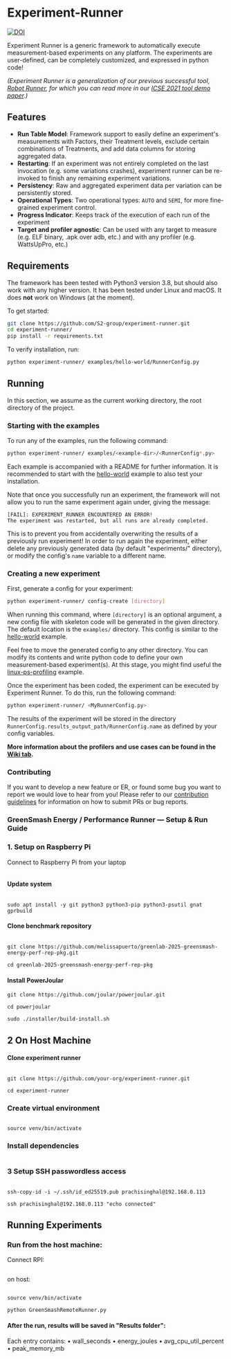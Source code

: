 # Experiment-Runner

[![DOI](https://zenodo.org/badge/505379793.svg)](https://doi.org/10.5281/zenodo.15430328)

Experiment Runner is a generic framework to automatically execute measurement-based experiments on any platform. The experiments are user-defined, can be completely customized, and expressed in python code!

*(Experiment Runner is a generalization of our previous successful tool, [Robot Runner](https://github.com/S2-group/robot-runner), for which you can read more in our [ICSE 2021 tool demo paper](https://github.com/S2-group/robot-runner/tree/master/documentation/ICSE_2021.pdf).)*

## Features

- **Run Table Model**: Framework support to easily define an experiment's measurements with Factors, their Treatment levels, exclude certain combinations of Treatments, and add data columns for storing aggregated data.
- **Restarting**: If an experiment was not entirely completed on the last invocation (e.g. some variations crashes), experiment runner can be re-invoked to finish any remaining experiment variations.
- **Persistency**: Raw and aggregated experiment data per variation can be persistently stored.
- **Operational Types**: Two operational types: `AUTO` and `SEMI`, for more fine-grained experiment control.
- **Progress Indicator**: Keeps track of the execution of each run of the experiment
- **Target and profiler agnostic**: Can be used with any target to measure (e.g. ELF binary, .apk over adb, etc.) and with any profiler (e.g. WattsUpPro, etc.)

## Requirements

The framework has been tested with Python3 version 3.8, but should also work with any higher version. It has been tested under Linux and macOS. It does **not** work on Windows (at the moment).

To get started:

```bash
git clone https://github.com/S2-group/experiment-runner.git
cd experiment-runner/
pip install -r requirements.txt
```

To verify installation, run:

```bash
python experiment-runner/ examples/hello-world/RunnerConfig.py
```

## Running

In this section, we assume as the current working directory, the root directory of the project.

### Starting with the examples

To run any of the examples, run the following command:

```bash
python experiment-runner/ examples/<example-dir>/<RunnerConfig*.py>
```

Each example is accompanied with a README for further information. It is recommended to start with the [hello-world](examples/hello-world) example to also test your installation. 

Note that once you successfully run an experiment, the framework will not allow you to run the same experiment again under, giving the message:

```log
[FAIL]: EXPERIMENT_RUNNER ENCOUNTERED AN ERROR!
The experiment was restarted, but all runs are already completed.
```

This is to prevent you from accidentally overwriting the results of a previously run experiment! In order to run again the experiment, either delete any previously generated data (by default "experiments/" directory), or modify the config's `name` variable to a different name.

### Creating a new experiment

First, generate a config for your experiment:

```bash
python experiment-runner/ config-create [directory]
```

When running this command, where `[directory]` is an optional argument, a new config file with skeleton code will be generated in the given directory. The default location is the `examples/` directory. This config is similar to the [hello-world](examples/hello-world) example.

Feel free to move the generated config to any other directory. You can modify its contents and write python code to define your own measurement-based experiment(s). At this stage, you might find useful the [linux-ps-profiling](examples/linux-ps-profiling) example.

Once the experiment has been coded, the experiment can be executed by Experiment Runner. To do this, run the following command:

```bash
python experiment-runner/ <MyRunnerConfig.py>
```

The results of the experiment will be stored in the directory `RunnerConfig.results_output_path/RunnerConfig.name` as defined by your config variables.

**More information about the profilers and use cases can be found in the [Wiki tab](https://github.com/S2-group/experiment-runner/wiki).**

### Contributing
If you want to develop a new feature or ER, or found some bug you want to report we would love to hear from you! Please refer to our [contribution guidelines](https://github.com/S2-group/experiment-runner/wiki/Contributing-to-ER) for information on how to submit PRs or bug reports.

### GreenSmash Energy / Performance Runner — Setup & Run Guide
### 1. Setup on Raspberry Pi
Connect to Raspberry Pi from your laptop
```ssh prachisinghal@192.168.0.113
```
#### Update system
```sudo apt update && sudo apt upgrade -y

sudo apt install -y git python3 python3-pip python3-psutil gnat gprbuild
```

#### Clone benchmark repository
```cd ~

git clone https://github.com/melissapuerto/greenlab-2025-greensmash-energy-perf-rep-pkg.git

cd greenlab-2025-greensmash-energy-perf-rep-pkg
```

#### Install PowerJoular
```cd ~
git clone https://github.com/joular/powerjoular.git

cd powerjoular

sudo ./installer/build-install.sh
```

## 2 On Host Machine
#### Clone experiment runner
```cd ~

git clone https://github.com/your-org/experiment-runner.git

cd experiment-runner
```

### Create virtual environment
```python3 -m venv venv

source venv/bin/activate
```

### Install dependencies
```pip install -r requirements.txt
```

### 3 Setup SSH passwordless access
```ssh-keygen -t ed25519 -C "laptop-key" -f ~/.ssh/id_ed25519 -N ""

ssh-copy-id -i ~/.ssh/id_ed25519.pub prachisinghal@192.168.0.113

ssh prachisinghal@192.168.0.113 "echo connected"
```

## Running Experiments

### Run from the host machine:
Connect RPI:
``` ssh prachisinghal@192.168.0.113
```
on host:

```cd ~/experiment-runner

source venv/bin/activate

python GreenSmashRemoteRunner.py
```

#### After the run, results will be saved in "Results folder":
Each entry contains:
	•	wall_seconds
	•	energy_joules
	•	avg_cpu_util_percent
	•	peak_memory_mb
